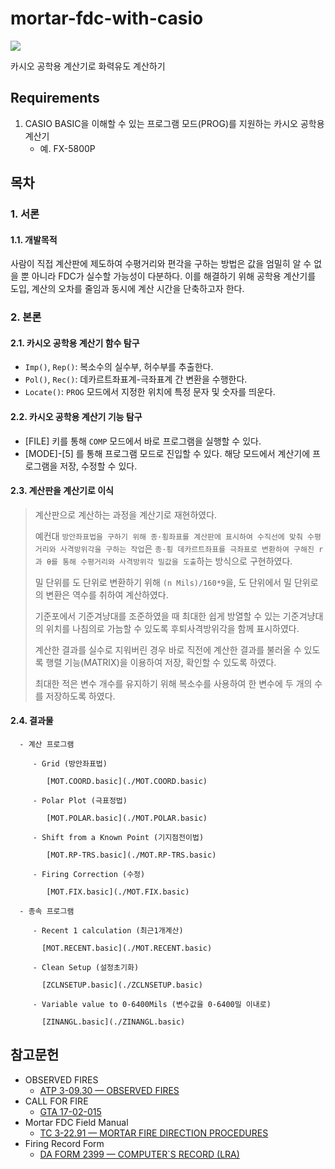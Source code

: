 # mortar-fdc-with-casio

<img src="https://img.shields.io/badge/casio_basic-blue?style=for-the-badge&logo=visualbasic&logoColor=ffffff" />

카시오 공학용 계산기로 화력유도 계산하기

## Requirements

1. CASIO BASIC을 이해할 수 있는 프로그램 모드(PROG)를 지원하는 카시오 공학용 계산기
   - 예. FX-5800P

## 목차

### 1. 서론

   #### 1.1. 개발목적
   
   사람이 직접 계산판에 제도하여 수평거리와 편각을 구하는 방법은 값을 엄밀히 알 수 없을 뿐 아니라 FDC가 실수할 가능성이 다분하다. 이를 해결하기 위해 공학용 계산기를 도입, 계산의 오차를 줄임과 동시에 계산 시간을 단축하고자 한다.

### 2. 본론

   #### 2.1. 카시오 공학용 계산기 함수 탐구

   - ```Imp()```, ```Rep()```: 복소수의 실수부, 허수부를 추출한다.
   - ```Pol()```, ```Rec()```: 데카르트좌표계-극좌표계 간 변환을 수행한다.
   - ```Locate()```: ```PROG``` 모드에서 지정한 위치에 특정 문자 및 숫자를 띄운다.

   #### 2.2. 카시오 공학용 계산기 기능 탐구

   - [FILE] 키를 통해 ```COMP``` 모드에서 바로 프로그램을 실행할 수 있다.
   - [MODE]-[5] 를 통해 프로그램 모드로 진입할 수 있다. 해당 모드에서 계산기에 프로그램을 저장, 수정할 수 있다.

   #### 2.3. 계산판을 계산기로 이식

   > 계산판으로 계산하는 과정을 계산기로 재현하였다.
   >
   > 예컨대 ```방안좌표법을 구하기 위해 종·횡좌표를 계산판에 표시하여 수직선에 맞춰 수평거리와 사격방위각을 구하는 작업```은 ```종·횡 데카르트좌표를 극좌표로 변환하여 구해진 r과 θ를 통해 수평거리와 사격방위각 밀값을 도출```하는 방식으로 구현하였다.
   >
   > 밀 단위를 도 단위로 변환하기 위해 ```(n Mils)/160*9```을, 도 단위에서 밀 단위로의 변환은 역수를 취하여 계산하였다.
   >
   > 기준포에서 기준겨냥대를 조준하였을 때 최대한 쉽게 방열할 수 있는 기준겨냥대의 위치를 나침의로 가늠할 수 있도록 후퇴사격방위각을 함께 표시하였다.
   >
   > 계산한 결과를 실수로 지워버린 경우 바로 직전에 계산한 결과를 불러올 수 있도록 행렬 기능(MATRIX)을 이용하여 저장, 확인할 수 있도록 하였다.
   >
   > 최대한 적은 변수 개수를 유지하기 위해 복소수를 사용하여 한 변수에 두 개의 수를 저장하도록 하였다.

   #### 2.4. 결과물
   
      - 계산 프로그램

         - Grid (방안좌표법)
      
            [MOT.COORD.basic](./MOT.COORD.basic)
      
         - Polar Plot (극표정법)

            [MOT.POLAR.basic](./MOT.POLAR.basic)
      
         - Shift from a Known Point (기지점전이법)
      
            [MOT.RP-TRS.basic](./MOT.RP-TRS.basic)
      
         - Firing Correction (수정)

            [MOT.FIX.basic](./MOT.FIX.basic)
      
      - 종속 프로그램

         - Recent 1 calculation (최근1개계산)
     
           [MOT.RECENT.basic](./MOT.RECENT.basic)
     
         - Clean Setup (설정초기화)
   
           [ZCLNSETUP.basic](./ZCLNSETUP.basic)
     
         - Variable value to 0-6400Mils (변수값을 0-6400밀 이내로)
     
           [ZINANGL.basic](./ZINANGL.basic)

## 참고문헌

- OBSERVED FIRES
   - [ATP 3-09.30 — OBSERVED FIRES](./references-archive/ARN5011_ATP%203-09x30%20FINAL%20WEB.pdf)
- CALL FOR FIRE
   - [GTA 17-02-015](./references-archive/call_for_fire.pdf)
- Mortar FDC Field Manual
   - [TC 3-22.91 — MORTAR FIRE DIRECTION PROCEDURES](./references-archive/ARN3488_TC%203-22x91%20FINAL%20WEB%201.pdf)
- Firing Record Form
   - [DA FORM 2399 — COMPUTER`S RECORD (LRA)](./references-archive/ARN3823_DA%20FORM%202399%20FINAL.pdf)

